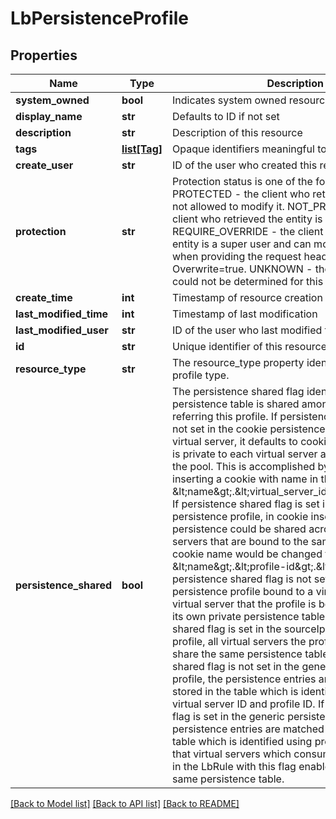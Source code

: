 # LbPersistenceProfile

## Properties
Name | Type | Description | Notes
------------ | ------------- | ------------- | -------------
**system_owned** | **bool** | Indicates system owned resource | [optional] 
**display_name** | **str** | Defaults to ID if not set | [optional] 
**description** | **str** | Description of this resource | [optional] 
**tags** | [**list[Tag]**](Tag.md) | Opaque identifiers meaningful to the API user | [optional] 
**create_user** | **str** | ID of the user who created this resource | [optional] 
**protection** | **str** | Protection status is one of the following: PROTECTED - the client who retrieved the entity is not allowed             to modify it. NOT_PROTECTED - the client who retrieved the entity is allowed                 to modify it REQUIRE_OVERRIDE - the client who retrieved the entity is a super                    user and can modify it, but only when providing                    the request header X-Allow-Overwrite&#x3D;true. UNKNOWN - the _protection field could not be determined for this           entity.  | [optional] 
**create_time** | **int** | Timestamp of resource creation | [optional] 
**last_modified_time** | **int** | Timestamp of last modification | [optional] 
**last_modified_user** | **str** | ID of the user who last modified this resource | [optional] 
**id** | **str** | Unique identifier of this resource | [optional] 
**resource_type** | **str** | The resource_type property identifies persistence profile type.  | 
**persistence_shared** | **bool** | The persistence shared flag identifies whether the persistence table is shared among virtual-servers referring this profile. If persistence shared flag is not set in the cookie persistence profile bound to a virtual server, it defaults to cookie persistence that is private to each virtual server and is qualified by the pool. This is accomplished by load balancer inserting a cookie with name in the format &amp;lt;name&amp;gt;.&amp;lt;virtual_server_id&amp;gt;.&amp;lt;pool_id&amp;gt;. If persistence shared flag is set in the cookie persistence profile, in cookie insert mode, cookie persistence could be shared across multiple virtual servers that are bound to the same pools. The cookie name would be changed to &amp;lt;name&amp;gt;.&amp;lt;profile-id&amp;gt;.&amp;lt;pool-id&amp;gt;. If persistence shared flag is not set in the sourceIp persistence profile bound to a virtual server, each virtual server that the profile is bound to maintains its own private persistence table. If persistence shared flag is set in the sourceIp persistence profile, all virtual servers the profile is bound to share the same persistence table. If persistence shared flag is not set in the generic persistence profile, the persistence entries are matched and stored in the table which is identified using both virtual server ID and profile ID. If persistence shared flag is set in the generic persistence profile, the persistence entries are matched and stored in the table which is identified using profile ID. It means that virtual servers which consume the same profile in the LbRule with this flag enabled are sharing the same persistence table.  | [optional] [default to False]

[[Back to Model list]](../README.md#documentation-for-models) [[Back to API list]](../README.md#documentation-for-api-endpoints) [[Back to README]](../README.md)

